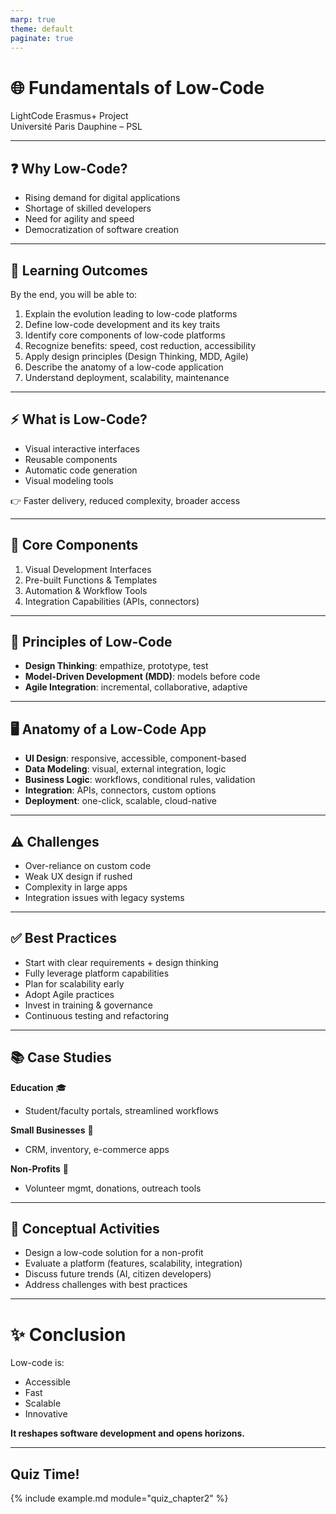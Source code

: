 ```yaml
---
marp: true
theme: default
paginate: true
---
```


# 🌐 Fundamentals of Low-Code  
LightCode Erasmus+ Project  
Université Paris Dauphine – PSL  

---

## ❓ Why Low-Code?  

- Rising demand for digital applications  
- Shortage of skilled developers  
- Need for agility and speed  
- Democratization of software creation  

---

## 🎯 Learning Outcomes  

By the end, you will be able to:  
1. Explain the evolution leading to low-code platforms  
2. Define low-code development and its key traits  
3. Identify core components of low-code platforms  
4. Recognize benefits: speed, cost reduction, accessibility  
5. Apply design principles (Design Thinking, MDD, Agile)  
6. Describe the anatomy of a low-code application  
7. Understand deployment, scalability, maintenance  

---

## ⚡ What is Low-Code?  

- Visual interactive interfaces  
- Reusable components  
- Automatic code generation  
- Visual modeling tools  

👉 Faster delivery, reduced complexity, broader access  

---

## 🧩 Core Components  

1. Visual Development Interfaces  
2. Pre-built Functions & Templates  
3. Automation & Workflow Tools  
4. Integration Capabilities (APIs, connectors)  

---

## 🎨 Principles of Low-Code  

- **Design Thinking**: empathize, prototype, test  
- **Model-Driven Development (MDD)**: models before code  
- **Agile Integration**: incremental, collaborative, adaptive  

---

## 🖥️ Anatomy of a Low-Code App  

- **UI Design**: responsive, accessible, component-based  
- **Data Modeling**: visual, external integration, logic  
- **Business Logic**: workflows, conditional rules, validation  
- **Integration**: APIs, connectors, custom options  
- **Deployment**: one-click, scalable, cloud-native  

---

## ⚠️ Challenges  

- Over-reliance on custom code  
- Weak UX design if rushed  
- Complexity in large apps  
- Integration issues with legacy systems  

---

## ✅ Best Practices  

- Start with clear requirements + design thinking  
- Fully leverage platform capabilities  
- Plan for scalability early  
- Adopt Agile practices  
- Invest in training & governance  
- Continuous testing and refactoring  

---

## 📚 Case Studies  

**Education** 🎓  
- Student/faculty portals, streamlined workflows  

**Small Businesses** 🏪  
- CRM, inventory, e-commerce apps  

**Non-Profits** 🌱  
- Volunteer mgmt, donations, outreach tools  

---

## 🧩 Conceptual Activities  

- Design a low-code solution for a non-profit  
- Evaluate a platform (features, scalability, integration)  
- Discuss future trends (AI, citizen developers)  
- Address challenges with best practices  

---

# ✨ Conclusion  

Low-code is:  
- Accessible  
- Fast  
- Scalable  
- Innovative  

**It reshapes software development and opens horizons.**  

---

## Quiz Time!

{% include example.md module="quiz_chapter2" %}
